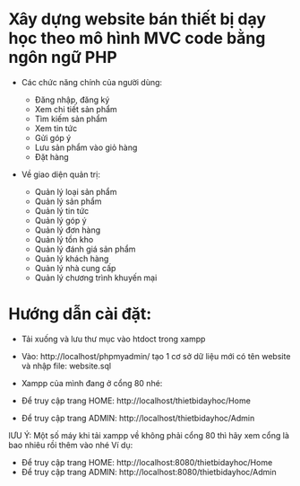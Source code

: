 # Xây dựng website bán thiết bị dạy học theo mô hình MVC code bằng ngôn ngữ PHP
- Các chức năng chính của người dùng:
  + Đăng nhập, đăng ký
  + Xem chi tiết sản phẩm
  + Tìm kiếm sản phẩm
  + Xem tin tức
  + Gửi góp ý
  + Lưu sản phẩm vào giỏ hàng
  + Đặt hàng

- Về giao diện quản trị:
  + Quản lý loại sản phẩm
  + Quản lý sản phẩm
  + Quản lý tin tức
  + Quản lý góp ý
  + Quản lý đơn hàng
  + Quản lý tồn kho
  + Quản lý đánh giá sản phẩm
  + Quản lý khách hàng
  + Quản lý nhà cung cấp
  + Quản lý chương trình khuyến mại

# Hướng dẫn cài đặt: 
- Tải xuống và lưu thư mục vào htdoct trong xampp
- Vào: http://localhost/phpmyadmin/ tạo 1 cơ sở dữ liệu mới có tên website và nhập file: website.sql
  
- Xampp của mình đang ở cổng 80 nhé: 
- Để truy cập trang HOME: http://localhost/thietbidayhoc/Home
- Để truy cập trang ADMIN: http://localhost/thietbidayhoc/Admin


lƯU Ý: Một số máy khi tải xampp về không phải cổng 80 thì hãy xem cổng là bao nhiêu rồi thêm vào nhé
Ví dụ: 
- Để truy cập trang HOME: http://localhost:8080/thietbidayhoc/Home
- Để truy cập trang ADMIN: http://localhost:8080/thietbidayhoc/Admin
